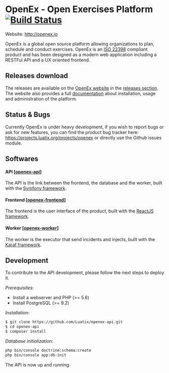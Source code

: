 # OpenEx - Open Exercises Platform [![Build Status](https://api.travis-ci.org/LuatixHQ/openex-api.svg?branch=master)](https://travis-ci.org/LuatixHQ/openex-api)

Website: http://openex.io

OpenEx is a global open source platform allowing organizations to plan, schedule and conduct exercises. OpenEx is an [ISO 22398](http://www.iso.org/iso/iso_catalogue/catalogue_tc/catalogue_detail.htm?csnumber=50294) compliant product and has been designed as a modern web application including a RESTFul API and a UX oriented frontend.

## Releases download

The releases are available on the [OpenEx website](http://www.openex.io) in the [releases section](http://openex.io/download). The website also provides a full [documentation](http://www.openex.io/documentation) about installation, usage and administration of the platform.   

## Status & Bugs

Currently OpenEx is under heavy development, if you wish to report bugs or ask for new features, you can find the product bug tracker here: https://projects.luatix.org/projects/openex or directly use the Github issues module.

## Softwares

#### API [[openex-api](https://github.com/LuatixHQ/openex-api)]

The API is the link between the frontend, the database and the worker, built with the [Symfony framework](https://symfony.com).

#### Frontend [[openex-frontend](https://github.com/LuatixHQ/openex-frontend)]

The frontend is the user interface of the product, built with the [ReactJS framework](https://facebook.github.io/react).

#### Worker [[openex-worker](https://github.com/LuatixHQ/openex-worker)]

The worker is the executor that send incidents and injects, built with the [Karaf framework](http://karaf.apache.org).

## Development

To contribute to the API development, please follow the next steps to deploy it.

*Prerequisites*:

- Install a webserver and PHP (>= 5.6)
- Install PostgreSQL (>= 9.2)

*Installation*:

```bash
$ git clone https://github.com/Luatix/openex-api.git
$ cd openex-api
$ composer install
```

*Database initialization*:

```bash
php bin/console doctrine:schema:create
php bin/console app:db-init
```

The API is now up and running.
